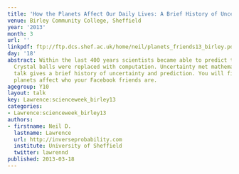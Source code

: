 ```yaml
---
title: 'How the Planets Affect Our Daily Lives: A Brief History of Uncertainty'
venue: Birley Community College, Sheffield
year: '2013'
month: 3
url: ''
linkpdf: ftp://ftp.dcs.shef.ac.uk/home/neil/planets_friends13_birley.pdf
day: '18'
abstract: Within the last 400 years scientists became able to predict the future.
  Crystal balls were replaced with computation. Uncertainty met mathematics. This
  talk gives a brief history of uncertainty and prediction. You will find out how
  planets affect who your Facebook friends are.
agegroup: Y10
layout: talk
key: Lawrence:scienceweek_birley13
categories:
- Lawrence:scienceweek_birley13
authors:
- firstname: Neil D.
  lastname: Lawrence
  url: http://inverseprobability.com
  institute: University of Sheffield
  twitter: lawrennd
published: 2013-03-18
---
```

